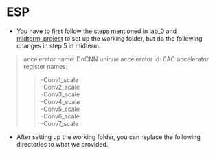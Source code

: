 # ESP

* You have to first follow the steps mentioned in [lab_0](https://github.com/Koyama-Tsubasa/VLSI_System_Design/blob/main/Final_project/specs/lab0_spec_v2.pdf) and [midterm_project](https://github.com/Koyama-Tsubasa/VLSI_System_Design/blob/main/Final_project/specs/midterm_spec_v2.pdf) to set up the working folder, but do the following changes in step 5 in midterm.  
> accelerator name: DnCNN
> unique accelerator id: 0AC
> accelerator register names:
> > -Conv1_scale  
> > -Conv2_scale  
> > -Conv3_scale  
> > -Conv4_scale  
> > -Conv5_scale  
> > -Conv6_scale  
> > -Conv7_scale  
* After setting up the working folder, you can replace the following directories to what we provided.
